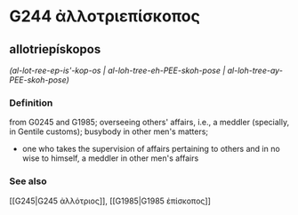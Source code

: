 # G244 ἀλλοτριεπίσκοπος

## allotriepískopos

_(al-lot-ree-ep-is'-kop-os | al-loh-tree-eh-PEE-skoh-pose | al-loh-tree-ay-PEE-skoh-pose)_

### Definition

from G0245 and G1985; overseeing others' affairs, i.e., a meddler (specially, in Gentile customs); busybody in other men's matters; 

- one who takes the supervision of affairs pertaining to others and in no wise to himself, a meddler in other men's affairs

### See also

[[G245|G245 ἀλλότριος]], [[G1985|G1985 ἐπίσκοπος]]
